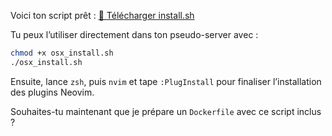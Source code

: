Voici ton script prêt : [📄 Télécharger install.sh](sandbox:/mnt/data/osx_install.sh)

Tu peux l’utiliser directement dans ton pseudo-server avec :

```bash
chmod +x osx_install.sh
./osx_install.sh
```

Ensuite, lance `zsh`, puis `nvim` et tape `:PlugInstall` pour finaliser l’installation des plugins Neovim.

Souhaites-tu maintenant que je prépare un `Dockerfile` avec ce script inclus ?
